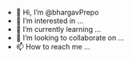 - 👋 Hi, I’m @bhargavPrepo
- 👀 I’m interested in ...
- 🌱 I’m currently learning ...
- 💞️ I’m looking to collaborate on ...
- 📫 How to reach me ...

<!---
bhargavPrepo/bhargavPrepo is a ✨ special ✨ repository because its `README.md` (this file) appears on your GitHub profile.
You can click the Preview link to take a look at your changes.
--->
